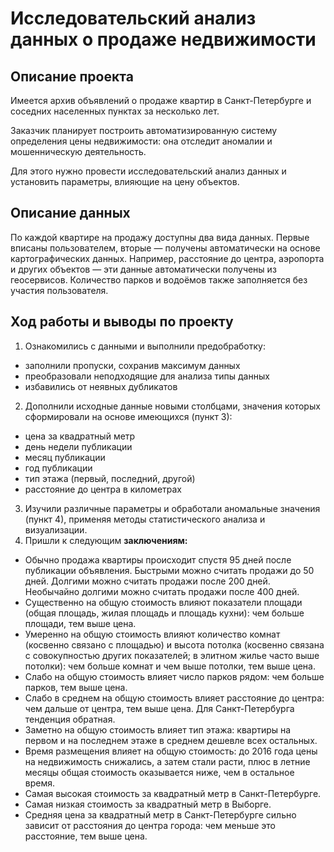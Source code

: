 # Исследовательский анализ данных о продаже недвижимости
## Описание проекта
Имеется архив объявлений о продаже квартир в Санкт-Петербурге и соседних населенных пунктах за несколько лет. 

Заказчик планирует построить автоматизированную систему определения цены недвижимости: она отследит аномалии и мошенническую деятельность.  

Для этого нужно провести исследовательский анализ данных и установить параметры, влияющие на цену объектов. 

## Описание данных
По каждой квартире на продажу доступны два вида данных. Первые вписаны пользователем, вторые — получены автоматически на основе картографических данных. Например, расстояние до центра, аэропорта и других объектов — эти данные автоматически получены из геосервисов. Количество парков и водоёмов также заполняется без участия пользователя.
## Ход работы и выводы по проекту
1. Ознакомились с данными и выполнили предобработку:
* заполнили пропуски, сохранив максимум данных
* преобразовали неподходящие для анализа типы данных
* избавились от неявных дубликатов
2. Дополнили исходные данные новыми столбцами, значения которых сформировали на основе имеющихся (пункт 3):
* цена за квадратный метр
* день недели публикации
* месяц публикации
* год публикации
* тип этажа (первый, последний, другой)
* расстояние до центра в километрах
3. Изучили различные параметры и обработали аномальные значения (пункт 4), применяя методы статистического анализа и визуализации.
4. Пришли к следующим **заключениям:**
  * Обычно продажа квартиры происходит спустя 95 дней после публикации объявления. Быстрыми можно считать продажи до 50 дней. Долгими можно считать продажи после 200 дней. Необычайно долгими можно считать продажи после 400 дней.
  * Существенно на общую стоимость влияют показатели площади (общая площадь, жилая площадь и площадь кухни): чем больше площади, тем выше цена.
  * Умеренно на общую стоимость влияют количество комнат (косвенно связано с площадью) и высота потолка (косвенно связана с совокупностью других показателей; в элитном жилье часто выше потолки): чем больше комнат и чем выше потолки, тем выше цена.
  * Слабо на общую стоимость влияет число парков рядом: чем больше парков, тем выше цена.
  * Слабо в среднем на общую стоимость влияет расстояние до центра: чем дальше от центра, тем выше цена. Для Санкт-Петербурга тенденция обратная.
  * Заметно на общую стоимость влияет тип этажа: квартиры на первом и на последнем этаже в среднем дешевле всех остальных.
  * Время размещения влияет на общую стоимость: до 2016 года цены на недвижимость снижались, а затем стали расти, плюс в летние месяцы общая стоимость оказывается ниже, чем в остальное время.
  * Самая высокая стоимость за квадратный метр в Санкт-Петербурге.
  * Самая низкая стоимость за квадратный метр в Выборге.
  * Средняя цена за квадратный метр в Санкт-Петербурге сильно зависит от расстояния до центра города: чем меньше это расстояние, тем выше цена.
